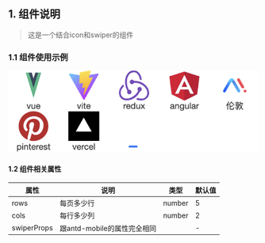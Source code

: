 <!--
 * @Author: wangxiaoyu006 wangxiaoyu006@chinasofti.com
 * @Date: 2024-03-11 09:16:48
 * @LastEditors: wangxiaoyu006 wangxiaoyu006@chinasofti.com
 * @LastEditTime: 2024-03-11 10:05:04
 * @FilePath: /yunshanfu/src/components/IconSwiper/IconSwiper.md
 * @Description: 这是默认设置,请设置`customMade`, 打开koroFileHeader查看配置 进行设置: https://github.com/OBKoro1/koro1FileHeader/wiki/%E9%85%8D%E7%BD%AE
-->

## 1. 组件说明

> 这是一个结合icon和swiper的组件

### 1.1 组件使用示例

![](./images/iconswiper_screenshot.png)

#### 1.2 组件相关属性

| 属性        | 说明                        | 类型   | 默认值 |
| ----------- | --------------------------- | ------ | ------ |
| rows        | 每页多少行                  | number | 5      |
| cols        | 每行多少列                  | number | 2      |
| swiperProps | 跟antd-mobile的属性完全相同 |        | -      |

